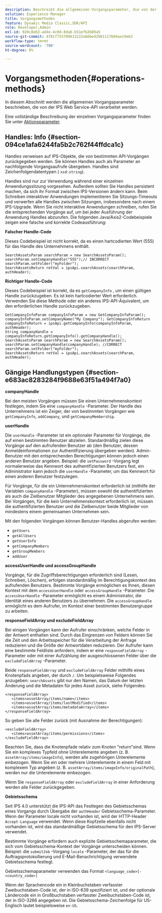 ```yaml
---
description: Beschreibt die allgemeinen Vorgangsparameter, die von der IPS Web Service-API verarbeitet werden.
solution: Experience Manager
title: Vorgangsmethoden
feature: Dynamic Media Classic,SDK/API
role: Developer,Admin
exl-id: 020c8e63-ad4e-4c0d-8da6-b51efb2b89a5
source-git-commit: 4f81f755789613222a66bed2961117604ae19e62
workflow-type: tm+mt
source-wordcount: '700'
ht-degree: 0%

---
```


# Vorgangsmethoden{#operations-methods}

In diesem Abschnitt werden die allgemeinen Vorgangsparameter beschrieben, die von der IPS Web Service-API verarbeitet werden.

Eine vollständige Beschreibung der einzelnen Vorgangsparameter finden Sie unter [Aktionsparameter](/help/aem-ips-api/operations/c-operations-intro/c-methods/c-methods.md).

## Handles: Info {#section-094ce1afa6244fa5b2c762f44ffdca1c}

Handles verweisen auf IPS-Objekte, die von bestimmten API-Vorgängen zurückgegeben werden. Sie können Handles auch als Parameter an nachfolgende Vorgangsaufrufe übergeben. Handles sind Zeichenfolgendatentypen ( `xsd:string`).

Handles sind nur zur Verwendung während einer einzelnen Anwendungssitzung vorgesehen. Außerdem sollten Sie Handles persistent machen, da sich ihr Format zwischen IPS-Versionen ändern kann. Beim Schreiben interaktiver Anwendungen implementieren Sie Sitzungs-Timeouts und verwerfen alle Handles zwischen Sitzungen, insbesondere nach einem IPS-Upgrade. Wenn Sie nicht interaktive Anwendungen schreiben, rufen Sie die entsprechenden Vorgänge auf, um bei jeder Ausführung der Anwendung Handles abzurufen. Die folgenden Java/Axis2-Codebeispiele zeigen eine falsche und korrekte Codeausführung:

**Falscher Handle-Code**

Dieses Codebeispiel ist nicht korrekt, da es einen hartcodierten Wert (555) für das Handle des Unternehmens enthält.

```
SearchAssetsParam searchParam = new SearchAssetsParam(); searchParam.setCompanyHandle("555");// INCORRECT 
searchParam.setFolder("myFolder"); 
SearchAssetsReturn retVal = ipsApi.searchAssets(searchParam, authHeader);
```

**Richtiger Handle-Code**

Dieses Codebeispiel ist korrekt, da es `getCompanyInfo` , um einen gültigen Handle zurückzugeben. Es ist kein hartcodierter Wert erforderlich. Verwenden Sie diese Methode oder ein anderes IPS-API-Äquivalent, um den erforderlichen Handle zurückzugeben.

```
GetCompanyInfoParam companyInfoParam = new GetCompanyInfoParam(); 
companyInfoParam.setCompanyName("My Company"); GetCompanyInfoReturn companyInfoReturn = ipsApi.getCompanyInfo(companyInfoParam, authHeader); 
String companyHandle = companyInfoReturn.getCompanyInfo().getCompanyHandle(); 
SearchAssetsParam searchParam = new SearchAssetsParam(); searchParam.setCompanyHandle(companyHandle); //CORRECT 
searchParam.setFolder("myFolder"); 
SearchAssetsReturn retVal = ipsApi.searchAssets(searchParam, authHeader);
```

## Gängige Handlungstypen {#section-e683ac8283284f9688e63f51a494f7a0}

**companyHandle**

Bei den meisten Vorgängen müssen Sie einen Unternehmenskontext festlegen, indem Sie eine `companyHandle` -Parameter. Der Handle des Unternehmens ist ein Zeiger, der von bestimmten Vorgängen wie `getCompanyInfo`, `addCompany`, und `getCompanyMembership`.

**userHandle**

Die `userHandle` -Parameter ist ein optionaler Parameter für Vorgänge, die auf einen bestimmten Benutzer abzielen. Standardmäßig zielen diese Vorgänge auf den aufrufenden Benutzer ab (den Benutzer, dessen Anmeldeinformationen zur Authentifizierung übergeben werden). Admin-Benutzer mit den entsprechenden Berechtigungen können jedoch einen anderen Benutzer angeben. Beispiel: die `setPassword` -Vorgang legt normalerweise das Kennwort des authentifizierten Benutzers fest, ein Administrator kann jedoch die `userHandle` -Parameter, um das Kennwort für einen anderen Benutzer festzulegen.

Für Vorgänge, für die ein Unternehmenskontext erforderlich ist (mithilfe der Variablen `companyHandle` -Parameter), müssen sowohl die authentifizierten als auch die Zielbenutzer Mitglieder des angegebenen Unternehmens sein. Bei Vorgängen, für die kein Unternehmenskontext erforderlich ist, müssen die authentifizierten Benutzer und die Zielbenutzer beide Mitglieder von mindestens einem gemeinsamen Unternehmen sein.

Mit den folgenden Vorgängen können Benutzer-Handles abgerufen werden:

* `getUsers`
* `getAllUsers`
* `getUserInfo`
* `getCompanyMembers`
* `getGroupMembers`
* `addUser`

**accessUserHandle und accessGroupHandle**

Vorgänge, für die Zugriffsberechtigungen erforderlich sind (Lesen, Schreiben, Löschen), erfolgen standardmäßig im Berechtigungskontext des aufrufenden Benutzers. Bestimmte Vorgänge ermöglichen es Ihnen, diesen Kontext mit dem `accessUserHandle` oder `accessGroupHandle` -Parameter. Die `accessUserHandle` -Parameter ermöglicht es einem Administrator, die Identität eines anderen Benutzers zu übernehmen. Die `accessGroupHandle` ermöglicht es dem Aufrufer, im Kontext einer bestimmten Benutzergruppe zu arbeiten.

**responseFieldArray und excludeFieldArray**

Bei einigen Vorgängen kann der Aufrufer einschränken, welche Felder in der Antwort enthalten sind. Durch das Eingrenzen von Feldern können Sie die Zeit und den Arbeitsspeicher für die Verarbeitung der Anfrage reduzieren und die Größe der Antwortdaten reduzieren. Der Aufrufer kann eine bestimmte Feldliste anfordern, indem er eine `responseFieldArray` -Parameter oder mit einer Aufzählung der ausgeschlossenen Felder über die `excludeFieldArray` -Parameter.

Beide `responseFieldArray` und `excludeFieldArray` Felder mithilfe eines Knotenpfads angeben, der durch `/`. Um beispielsweise Folgendes anzugeben: `searchAssets` gibt nur den Namen, das Datum der letzten Änderung und die Metadaten für jedes Asset zurück, siehe Folgendes:

```
<responseFieldArray> 
   <items>assetArray/items/name</items> 
   <items>assetArray/items/lastModified</items> 
   <items>assetArray/items/metadataArray</items> 
</responseFieldArray>
```

So geben Sie alle Felder zurück (mit Ausnahme der Berechtigungen):

```
<excludeFieldArray> 
   <items>assetArray/items/permissions</items> 
</excludeFieldArray>
```

Beachten Sie, dass die Knotenpfade relativ zum Knoten &quot;return&quot;sind. Wenn Sie ein komplexes Typfeld ohne Unterelemente angeben (z. B. `assetArray/items/imageInfo`), werden alle zugehörigen Unterelemente einbezogen. Wenn Sie ein oder mehrere Unterelemente in einem Feld mit komplexem Typ angeben (z. B. `assetArray/items/imageInfo/originalPath`), werden nur die Unterelemente einbezogen.

Wenn Sie `responseFieldArray` oder `excludeFieldArray` in einer Anforderung werden alle Felder zurückgegeben.

**Gebietsschema**

Seit IPS 4.0 unterstützt die IPS-API das Festlegen des Gebietsschemas eines Vorgangs durch Übergabe der `authHeader` Gebietsschema-Parameter. Wenn der Parameter locale nicht vorhanden ist, wird der HTTP-Header `Accept-Language` verwendet. Wenn diese Kopfzeile ebenfalls nicht vorhanden ist, wird das standardmäßige Gebietsschema für den IPS-Server verwendet.

Bestimmte Vorgänge erfordern auch explizite Gebietsschemaparameter, die sich vom Gebietsschema-Kontext der Vorgänge unterscheiden können. Beispiel: die `submitJob` -Vorgang `locale` -Parameter, der das für die Auftragsprotokollierung und E-Mail-Benachrichtigung verwendete Gebietsschema festlegt.

Gebietsschemaparameter verwenden das Format `<language_code>[-<country_code>]`

Wenn der Sprachencode ein in Kleinbuchstaben verfasster Zweibuchstaben-Code ist, der in ISO-639 spezifiziert ist, und der optionale Ländercode ein in Großbuchstaben verfasster Zweibuchstaben-Code ist, der in ISO-3266 angegeben ist. Die Gebietsschema-Zeichenfolge für US-Englisch lautet beispielsweise `en-US`.
